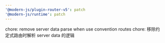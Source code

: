 ```yaml
---
'@modern-js/plugin-router-v5': patch
'@modern-js/runtime': patch
---
```


chore: remove server data parse when use convention routes
chore: 移除约定式路由时解析 server data 的逻辑
